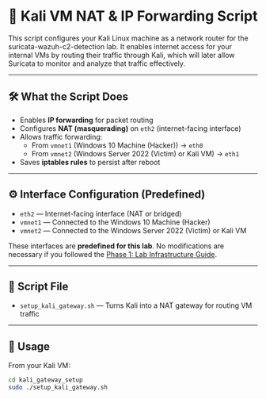 # 🔁  Kali VM NAT & IP Forwarding Script
This script configures your Kali Linux machine as a network router for the suricata-wazuh-c2-detection lab. It enables internet access for your internal VMs by routing their traffic through Kali, which will later allow Suricata to monitor and analyze that traffic effectively.

---

## 🛠️ What the Script Does

- Enables **IP forwarding** for packet routing
- Configures **NAT (masquerading)** on `eth2` (internet-facing interface)
- Allows traffic forwarding:
  - From `vmnet1` (Windows 10 Machine (Hacker)) → `eth0`
  - From `vmnet2` (Windows Server 2022 (Victim) or Kali VM) → `eth1`
- Saves **iptables rules** to persist after reboot

---

## ⚙️ Interface Configuration (Predefined)

- `eth2` — Internet-facing interface (NAT or bridged)
- `vmnet1` — Connected to the Windows 10 Machine (Hacker)
- `vmnet2` — Connected to the Windows Server 2022 (Victim) or Kali VM

These interfaces are **predefined for this lab**. No modifications are necessary if you followed the [Phase 1: Lab Infrastructure Guide](../README.md#phase-1-vm-infrastructure-setup).

---

## 📂 Script File

- `setup_kali_gateway.sh` — Turns Kali into a NAT gateway for routing VM traffic

---

## 🚀 Usage
From your Kali VM:

```bash
cd kali_gateway_setup
sudo ./setup_kali_gateway.sh

